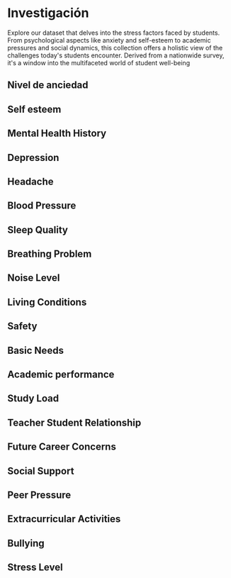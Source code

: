 # Investigación

Explore our dataset that delves into the stress factors faced by students. From psychological aspects like anxiety and self-esteem to academic pressures and social dynamics, this collection offers a holistic view of the challenges today's students encounter. Derived from a nationwide survey, it's a window into the multifaceted world of student well-being

## Nivel de anciedad

## Self esteem

## Mental Health History

## Depression

## Headache

## Blood Pressure

## Sleep Quality

## Breathing Problem

## Noise Level

## Living Conditions

## Safety

## Basic Needs

## Academic performance

## Study Load

## Teacher Student Relationship

## Future Career Concerns

## Social Support

## Peer Pressure

## Extracurricular Activities

## Bullying

## Stress Level
